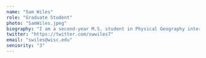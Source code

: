```yaml
---
name: "Sam Wiles"
role: "Graduate Student"
photo: "SamWiles.jpeg"
biography: "I am a second-year M.S. student in Physical Geography interested in paleoecology, climate change, landscape ecology, and forest systems. My current project is working up a pollen record from Central Michigan to investigate the relationship between abrupt ecological change and ecotonal dynamics."
twitter: "https://twitter.com/swwiles7"
email: "swiles@wisc.edu"
seniority: "3"
---
```




